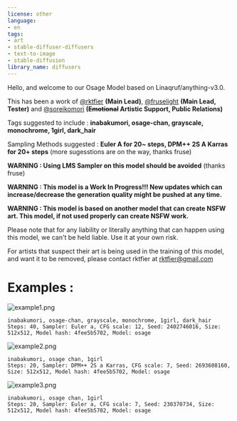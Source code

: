 ```yaml
---
license: other
language:
- en
tags:
- art
- stable-diffuser-diffusers
- text-to-image
- stable-diffusion
library_name: diffusers
---
```




Hello, and welcome to our Osage Model based on Linaqruf/anything-v3.0.

This has been a work of [@rktfier](https://github.com/rktfier) **(Main Lead)**, [@fruselight](https://github.com/fruselight) **(Main Lead, Tester)** and [@soreikomori](https://github.com/soreikomori) **(~~Emotional~~ Artistic Support, Public Relations)**

Tags suggested to include : **inabakumori, osage-chan, grayscale, monochrome, 1girl, dark_hair**

Sampling Methods suggested : **Euler A for 20~ steps, DPM++ 2S A Karras for 20+ steps** (more sugesstions are on the way, thanks fruse)

**WARNING : Using LMS Sampler on this model should be avoided** (thanks fruse)

**WARNING : This model is a Work In Progress!!! New updates which can increase/decrease the generation quality might be pushed at any time.**

**WARNING : This model is based on another model that can create NSFW art. This model, if not used properly can create NSFW work.**

Please note that for any liability or literally anything that can happen using this model, we can't be held liable. Use it at your own risk.

For artists that suspect their art is being used in the training of this model, and want it to be removed, please contact rktfier at rktfier@gmail.com

# Examples :


![example1.png](https://s3.amazonaws.com/moonup/production/uploads/1673718287943-63bde493b3b8c44f8ce8a97e.png)

```
inabakumori, osage-chan, grayscale, monochrome, 1girl, dark_hair
Steps: 40, Sampler: Euler a, CFG scale: 12, Seed: 2402746016, Size: 512x512, Model hash: 4fee5b5702, Model: osage
```



![example2.png](https://s3.amazonaws.com/moonup/production/uploads/1673718772587-63bde493b3b8c44f8ce8a97e.png)

```
inabakumori, osage chan, 1girl
Steps: 20, Sampler: DPM++ 2S a Karras, CFG scale: 7, Seed: 2693608160, Size: 512x512, Model hash: 4fee5b5702, Model: osage
```


![example3.png](https://s3.amazonaws.com/moonup/production/uploads/1673718844150-63bde493b3b8c44f8ce8a97e.png)

```
inabakumori, osage chan, 1girl
Steps: 20, Sampler: Euler a, CFG scale: 7, Seed: 230370734, Size: 512x512, Model hash: 4fee5b5702, Model: osage
```